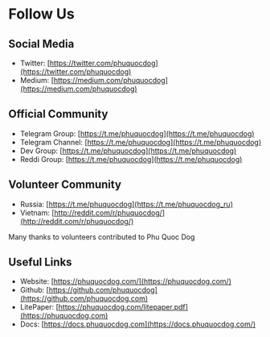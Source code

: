 # Follow Us

## Social Media

* Twitter: [https://twitter.com/phuquocdog](https://twitter.com/phuquocdog)
* Medium: [https://medium.com/phuquocdog](https://medium.com/phuquocdog)

## Official Community

* Telegram Group: [https://t.me/phuquocdog](https://t.me/phuquocdog)
* Telegram Channel: [https://t.me/phuquocdog](https://t.me/phuquocdog)
* Dev Group: [https://t.me/phuquocdog](https://t.me/phuquocdog)
* Reddi Group: [https://t.me/phuquocdog](https://t.me/phuquocdog)


## Volunteer Community

* Russia: [https://t.me/phuquocdog](https://t.me/phuquocdog_ru)
* Vietnam: [http://reddit.com/r/phuquocdog/](http://reddit.com/r/phuquocdog/)

Many thanks to volunteers contributed to Phu Quoc Dog

## Useful Links

* Website: [https://phuquocdog.com/](https://phuquocdog.com/)
* Github: [https://github.com/phuquocdog](https://github.com/phuquocdog.com)
* LitePaper: [https://phuquocdog.com/litepaper.pdf](https://phuquocdog.com)
* Docs: [https://docs.phuquocdog.com](https://docs.phuquocdog.com/)

